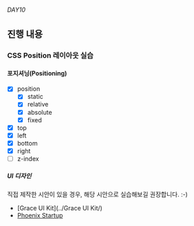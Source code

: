 ###### DAY10

## 진행 내용

### CSS Position 레이아웃 실습

#### 포지셔닝(Positioning)

- [x] position
  - [x] static
  - [x] relative
  - [x] absolute
  - [x] fixed
- [x] top
- [x] left
- [x] bottom
- [x] right
- [ ] z-index

##### UI 디자인

직접 제작한 시안이 있을 경우, 해당 시안으로 실습해보길 권장합니다. :-)

- [Grace UI Kit](../Grace UI Kit/)
- [Phoenix Startup](https://drive.google.com/drive/folders/0B_nI53HQaYcNN1JhRl9VdDByNkk?usp=sharing)
